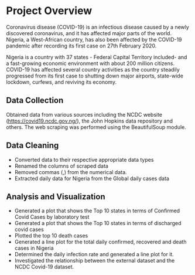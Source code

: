 # Project Overview
Coronavirus disease (COVID-19) is an infectious disease caused by a newly discovered coronavirus, and it has affected major parts of the world. Nigeria, a West-African country, has also been affected by the COVID-19 pandemic after recording its first case on 27th February 2020.

Nigeria is a country with 37 states - Federal Capital Territory included- and a fast-growing economic environment with about 200 million citizens. COVID-19 has affected several country activities as the country steadily progressed from its first case to shutting down major airports, state-wide lockdown, curfews, and reviving its economy.


## Data Collection
Obtained data from various sources including the NCDC website
(https://covid19.ncdc.gov.ng/), the John Hopkins data repository and others.
The web scraping was performed using the BeautifulSoup module.

## Data Cleaning 
* Converted data to their respective appropriate data types
* Renamed the columns of scraped data
* Removed commas (,) from the numerical data.
* Extracted daily data for Nigeria from the Global daily cases data 

## Analysis and Visualization
* Generated a plot that shows the Top 10 states in terms of Confirmed Covid Cases by laboratory test
* Generated a plot that shows the Top 10 states in terms of discharged covid cases
* Plotted the top 10 death cases
* Generated a line plot for the total daily confirmed, recovered and death cases in Nigeria
* Determined the daily infection rate and generated a line plot for it.
* Investigated the relationship between the external dataset and the NCDC Covid-19 dataset.
